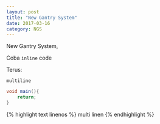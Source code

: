 ```yaml
---
layout: post
title: "New Gantry System"
date: 2017-03-16
category: NGS
---
```


New Gantry System, 

Coba `inline` code

Terus:

```
multiline
```

```c#
void main(){
    return;
}
```

{% highlight text linenos %}
multi 
linen
{% endhighlight %}
